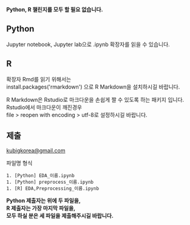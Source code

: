 **Python, R 챌린지를 모두 할 필요 없습니다.**

## Python
Jupyter notebook, Jupyter lab으로 .ipynb 확장자를 읽을 수 있습니다.


## R
확장자 Rmd를 읽기 위해서는  
    install.packages('rmarkdown')
으로 R Markdown을 설치하시길 바랍니다.  

R Markdown은 Rstudio로 마크다운을 손쉽게 짤 수 있도록 하는 패키지 입니다.  
Rstudio에서 마크다운이 깨진경우  
file > reopen with encoding > utf-8로 설정하시길 바랍니다.


## 제출
kubigkorea@gmail.com  

파일명 형식  
```
1. [Python] EDA_이름.ipynb  
1. [Python] preprocess_이름.ipynb  
1. [R] EDA,Preprocessing_이름.ipynb  
```

**Python 제출자는 위에 두 파일을,   
R 제출자는 가장 마지막 파일을,   
모두 하실 분은 세 파일을 제출해주시길 바랍니다.**
